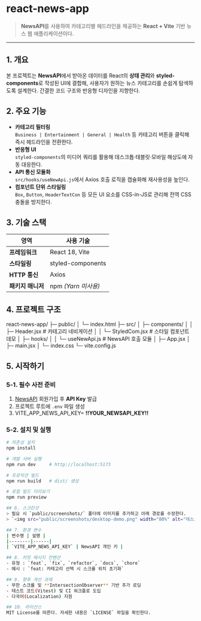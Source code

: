 # react-news-app

> **NewsAPI**를 사용하여 카테고리별 헤드라인을 제공하는 **React + Vite** 기반 뉴스 웹 애플리케이션이다.

---

## 1. 개요
본 프로젝트는 **NewsAPI**에서 받아온 데이터를 React의 **상태 관리**와 **styled-components**로 작성된 UI에 결합해, 사용자가 원하는 뉴스 카테고리를 손쉽게 탐색하도록 설계한다. 간결한 코드 구조와 반응형 디자인을 지향한다.

## 2. 주요 기능
- **카테고리 필터링**  
  `Business | Entertainment | General | Health` 등 카테고리 버튼을 클릭해 즉시 헤드라인을 전환한다.  
- **반응형 UI**  
  `styled-components`의 미디어 쿼리를 활용해 데스크톱·태블릿·모바일 해상도에 자동 대응한다.  
- **API 통신 모듈화**  
  `src/hooks/useNewApi.js`에서 Axios 호출 로직을 캡슐화해 재사용성을 높인다.  
- **컴포넌트 단위 스타일링**  
  `Box`, `Button`, `HeaderTextCon` 등 모든 UI 요소를 CSS-in-JS로 관리해 전역 CSS 충돌을 방지한다.

## 3. 기술 스택
| 영역 | 사용 기술 |
|------|-----------|
| **프레임워크** | React 18, Vite |
| **스타일링** | styled-components |
| **HTTP 통신** | Axios |
| **패키지 매니저** | npm *(Yarn 미사용)* |

## 4. 프로젝트 구조
react-news-app/
├─ public/
│  └─ index.html
├─ src/
│  ├─ components/
│  │  ├─ Header.jsx         # 카테고리 네비게이션
│  │  └─ StyledCom.jsx      # 스타일 컴포넌트 데모
│  ├─ hooks/
│  │  └─ useNewApi.js       # NewsAPI 호출 모듈
│  ├─ App.jsx
│  ├─ main.jsx
│  └─ index.css
└─ vite.config.js

## 5. 시작하기

### 5-1. 필수 사전 준비
1. [NewsAPI](https://newsapi.org/) 회원가입 후 **API Key** 발급
2. 프로젝트 루트에 `.env` 파일 생성
3. VITE_APP_NEWS_API_KEY=  **!!YOUR_NEWSAPI_KEY!!**

### 5-2. 설치 및 실행
```bash
# 의존성 설치
npm install

# 개발 서버 실행
npm run dev     # http://localhost:5173

# 프로덕션 빌드
npm run build   # dist/ 생성

# 로컬 빌드 미리보기
npm run preview

## 6. 스크린샷
> 필요 시 `public/screenshots/` 폴더에 이미지를 추가하고 아래 경로를 수정한다.  
> `<img src="public/screenshots/desktop-demo.png" width="80%" alt="데스크톱 화면 예시">`

## 7. 환경 변수
| 변수명 | 설명 |
|--------|------|
| `VITE_APP_NEWS_API_KEY` | NewsAPI 개인 키 |

## 8. 커밋 메시지 컨벤션
- 유형 : `feat`, `fix`, `refactor`, `docs`, `chore`
- 예시 : `feat: 카테고리 선택 시 스크롤 위치 초기화`

## 9. 향후 개선 과제
- 무한 스크롤 및 **IntersectionObserver** 기반 추가 로딩
- 테스트 코드(Vitest) 및 CI 워크플로 도입
- 다국어(Localization) 지원

## 10. 라이선스
MIT License를 따른다. 자세한 내용은 `LICENSE` 파일을 확인한다.
